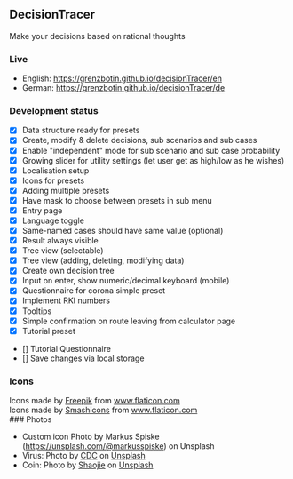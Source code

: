 ## DecisionTracer

Make your decisions based on rational thoughts

### Live

- English: https://grenzbotin.github.io/decisionTracer/en
- German: https://grenzbotin.github.io/decisionTracer/de

### Development status

- [x] Data structure ready for presets
- [x] Create, modify & delete decisions, sub scenarios and sub cases
- [x] Enable "independent" mode for sub scenario and sub case probability
- [x] Growing slider for utility settings (let user get as high/low as he wishes)
- [x] Localisation setup
- [x] Icons for presets
- [x] Adding multiple presets
- [x] Have mask to choose between presets in sub menu
- [x] Entry page
- [x] Language toggle
- [x] Same-named cases should have same value (optional)
- [x] Result always visible
- [x] Tree view (selectable)
- [x] Tree view (adding, deleting, modifying data)
- [x] Create own decision tree
- [x] Input on enter, show numeric/decimal keyboard (mobile)
- [x] Questionnaire for corona simple preset
- [x] Implement RKI numbers
- [x] Tooltips
- [x] Simple confirmation on route leaving from calculator page
- [x] Tutorial preset
- [] Tutorial Questionnaire
- [] Save changes via local storage

### Icons

<div>Icons made by <a href="https://www.freepik.com" title="Freepik">Freepik</a> from <a href="https://www.flaticon.com/" title="Flaticon">www.flaticon.com</a></div>
<div>Icons made by <a href="https://www.flaticon.com/authors/smashicons" title="Smashicons">Smashicons</a> from <a href="https://www.flaticon.com/" title="Flaticon">www.flaticon.com</a></div>
### Photos

- Custom icon Photo by Markus Spiske (https://unsplash.com/@markusspiske) on Unsplash
- Virus: Photo by <a href="https://unsplash.com/@cdc">CDC</a> on <a href="https://unsplash.com/s/photos/virus">Unsplash</a>
- Coin: Photo by <a href="https://unsplash.com/@neural_notworks">Shaojie</a> on <a href="https://unsplash.com/s/photos/coin">Unsplash</a>
